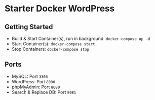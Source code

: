 # Starter Docker WordPress

## Getting Started

- Build & Start Container(s), run in background: `docker-compose up -d`
- Start Container(s): `docker-compose start`
- Stop Containers: `docker-compose stop`

## Ports

- MySQL: Port `3306`
- WordPress: Port `8000`
- phpMyAdmin: Port `8080`
- Search & Replace DB: Port `8081`
